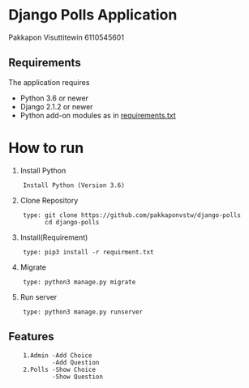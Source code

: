 # Django Polls Application
 Pakkapon Visuttitewin 6110545601

 ## Requirements

 The application requires
 * Python 3.6 or newer
 * Django 2.1.2 or newer
 * Python add-on modules as in [requirements.txt](requirements.txt)

# How to run
1. Install Python
```   
    Install Python (Version 3.6)
```

2. Clone Repository
```
    type: git clone https://github.com/pakkaponvstw/django-polls
          cd django-polls
``` 
3. Install(Requirement)
```
    type: pip3 install -r requirment.txt
```
4. Migrate
```
    type: python3 manage.py migrate
```
5. Run server
```
    type: python3 manage.py runserver
```
## Features
```    
    1.Admin -Add Choice
            -Add Question
    2.Polls -Show Choice
            -Show Question
```